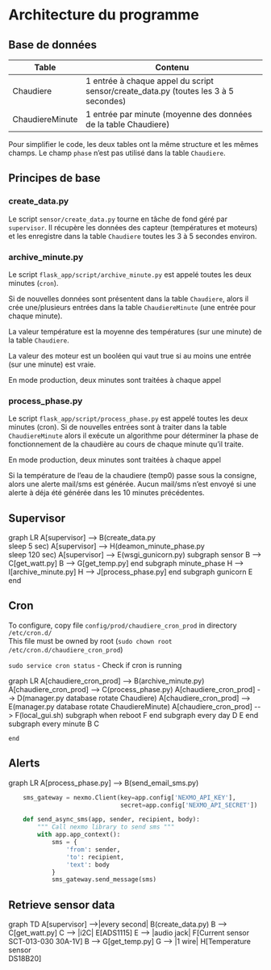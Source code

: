 # Architecture du programme

## Base de données

| Table | Contenu | 
| ---- | ----- |
| Chaudiere | 1 entrée à chaque appel du script sensor/create_data.py (toutes les 3 à 5 secondes)|
|ChaudiereMinute|1 entrée par minute (moyenne des données de la table Chaudiere)|

Pour simplifier le code, les deux tables ont la même structure et les mêmes champs. Le champ `phase` n’est pas utilisé dans la table `Chaudiere`.

## Principes de base
### create_data.py
Le script `sensor/create_data.py` tourne en tâche de fond géré par `supervisor`. Il récupère les données des capteur (températures et moteurs) et les enregistre dans la table `Chaudiere` toutes les 3 à 5 secondes environ.

### archive_minute.py
Le script `flask_app/script/archive_minute.py` est appelé toutes les deux minutes (`cron`).

Si de nouvelles données sont présentent dans la table `Chaudiere`, alors il crée une/plusieurs entrées dans la table `ChaudiereMinute` (une entrée pour chaque minute).

La valeur température est la moyenne des températures (sur une minute) de la table `Chaudiere`.

La valeur des moteur est un booléen qui vaut true si au moins une entrée (sur une minute) est vraie.

En mode production, deux minutes sont traitées à chaque appel

### process_phase.py
Le script `flask_app/script/process_phase.py` est appelé toutes les deux minutes (cron). Si de nouvelles entrées sont à traiter dans la table `ChaudiereMinute` alors il exécute un algorithme pour déterminer la phase de fonctionnement de la chaudière au cours de chaque minute qu’il traite.

En mode production, deux minutes sont traitées à chaque appel

Si la température de l’eau de la chaudiere (temp0) passe sous la consigne, alors une alerte mail/sms est générée. Aucun mail/sms n’est envoyé si une alerte à déja été générée dans les 10 minutes précédentes.

## Supervisor


<div class="mermaid">
graph LR
    A[supervisor] --> B(create_data.py<br>sleep 5 sec)
    A[supervisor] --> H(deamon_minute_phase.py<br>sleep 120 sec)
    A[supervisor] --> E(wsgi_gunicorn.py)
    subgraph sensor
        B --> C[get_watt.py]
        B --> G[get_temp.py]
    end
    subgraph minute_phase
        H --> I[archive_minute.py]
        H --> J[process_phase.py]
    end
    subgraph gunicorn
        E
    end
</div>

## Cron
To configure, copy file `config/prod/chaudiere_cron_prod` in directory `/etc/cron.d/`  
This file must be owned by root (`sudo chown root /etc/cron.d/chaudiere_cron_prod`)

`sudo service cron status` - Check if cron is running

<div class="mermaid">
graph LR
    A[chaudiere_cron_prod] --> B(archive_minute.py)
    A[chaudiere_cron_prod] --> C(process_phase.py)
    A[chaudiere_cron_prod] --> D(manager.py database rotate Chaudiere)
    A[chaudiere_cron_prod] --> E(manager.py database rotate ChaudiereMinute)
    A[chaudiere_cron_prod] --> F(local_gui.sh)
    subgraph when reboot
        F
    end
    subgraph every day
        D
        E
    end
    subgraph every minute
        B
        C 

    end
</div>

## Alerts

<div class="mermaid">
    graph LR
        A[process_phase.py] --> B(send_email_sms.py)
</div>

``` python
    sms_gateway = nexmo.Client(key=app.config['NEXMO_API_KEY'], 
                               secret=app.config['NEXMO_API_SECRET'])

    def send_async_sms(app, sender, recipient, body):
        """ Call nexmo library to send sms """
        with app.app_context():
            sms = {
                'from': sender,
                'to': recipient,
                'text': body
            }
            sms_gateway.send_message(sms)
```

## Retrieve sensor data

<div class="mermaid">
graph TD
    A[supervisor] -->|every second| B(create_data.py)
    B --> C[get_watt.py]
    C --> |i2C| E[ADS1115]
    E --> |audio jack| F[Current sensor <br>SCT-013-030 30A-1V]
    B --> G[get_temp.py]
    G --> |1 wire| H[Temperature sensor <br>DS18B20]
</div>
